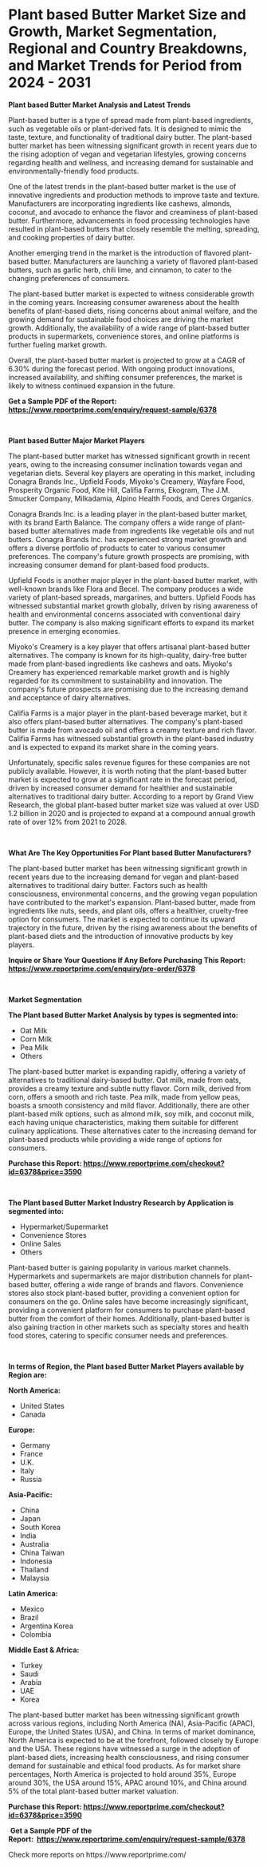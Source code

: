 <p><h1>Plant based Butter Market Size and Growth, Market Segmentation, Regional and Country Breakdowns, and Market Trends for Period from 2024 -  2031</h1></p><p><strong>Plant based Butter Market Analysis and Latest Trends</strong></p>
<p><p>Plant-based butter is a type of spread made from plant-based ingredients, such as vegetable oils or plant-derived fats. It is designed to mimic the taste, texture, and functionality of traditional dairy butter. The plant-based butter market has been witnessing significant growth in recent years due to the rising adoption of vegan and vegetarian lifestyles, growing concerns regarding health and wellness, and increasing demand for sustainable and environmentally-friendly food products.</p><p>One of the latest trends in the plant-based butter market is the use of innovative ingredients and production methods to improve taste and texture. Manufacturers are incorporating ingredients like cashews, almonds, coconut, and avocado to enhance the flavor and creaminess of plant-based butter. Furthermore, advancements in food processing technologies have resulted in plant-based butters that closely resemble the melting, spreading, and cooking properties of dairy butter.</p><p>Another emerging trend in the market is the introduction of flavored plant-based butter. Manufacturers are launching a variety of flavored plant-based butters, such as garlic herb, chili lime, and cinnamon, to cater to the changing preferences of consumers.</p><p>The plant-based butter market is expected to witness considerable growth in the coming years. Increasing consumer awareness about the health benefits of plant-based diets, rising concerns about animal welfare, and the growing demand for sustainable food choices are driving the market growth. Additionally, the availability of a wide range of plant-based butter products in supermarkets, convenience stores, and online platforms is further fueling market growth.</p><p>Overall, the plant-based butter market is projected to grow at a CAGR of 6.30% during the forecast period. With ongoing product innovations, increased availability, and shifting consumer preferences, the market is likely to witness continued expansion in the future.</p></p>
<p><strong>Get a Sample PDF of the Report:&nbsp; <a href="https://www.reportprime.com/enquiry/request-sample/6378">https://www.reportprime.com/enquiry/request-sample/6378</a></strong></p>
<p>&nbsp;</p>
<p><strong>Plant based Butter Major Market Players</strong></p>
<p><p>The plant-based butter market has witnessed significant growth in recent years, owing to the increasing consumer inclination towards vegan and vegetarian diets. Several key players are operating in this market, including Conagra Brands Inc., Upfield Foods, Miyoko's Creamery, Wayfare Food, Prosperity Organic Food, Kite Hill, Califia Farms, Ekogram, The J.M. Smucker Company, Milkadamia, Alpino Health Foods, and Ceres Organics.</p><p>Conagra Brands Inc. is a leading player in the plant-based butter market, with its brand Earth Balance. The company offers a wide range of plant-based butter alternatives made from ingredients like vegetable oils and nut butters. Conagra Brands Inc. has experienced strong market growth and offers a diverse portfolio of products to cater to various consumer preferences. The company's future growth prospects are promising, with increasing consumer demand for plant-based food products.</p><p>Upfield Foods is another major player in the plant-based butter market, with well-known brands like Flora and Becel. The company produces a wide variety of plant-based spreads, margarines, and butters. Upfield Foods has witnessed substantial market growth globally, driven by rising awareness of health and environmental concerns associated with conventional dairy butter. The company is also making significant efforts to expand its market presence in emerging economies.</p><p>Miyoko's Creamery is a key player that offers artisanal plant-based butter alternatives. The company is known for its high-quality, dairy-free butter made from plant-based ingredients like cashews and oats. Miyoko's Creamery has experienced remarkable market growth and is highly regarded for its commitment to sustainability and innovation. The company's future prospects are promising due to the increasing demand and acceptance of dairy alternatives.</p><p>Califia Farms is a major player in the plant-based beverage market, but it also offers plant-based butter alternatives. The company's plant-based butter is made from avocado oil and offers a creamy texture and rich flavor. Califia Farms has witnessed substantial growth in the plant-based industry and is expected to expand its market share in the coming years.</p><p>Unfortunately, specific sales revenue figures for these companies are not publicly available. However, it is worth noting that the plant-based butter market is expected to grow at a significant rate in the forecast period, driven by increased consumer demand for healthier and sustainable alternatives to traditional dairy butter. According to a report by Grand View Research, the global plant-based butter market size was valued at over USD 1.2 billion in 2020 and is projected to expand at a compound annual growth rate of over 12% from 2021 to 2028.</p></p>
<p>&nbsp;</p>
<p><strong>What Are The Key Opportunities For Plant based Butter Manufacturers?</strong></p>
<p><p>The plant-based butter market has been witnessing significant growth in recent years due to the increasing demand for vegan and plant-based alternatives to traditional dairy butter. Factors such as health consciousness, environmental concerns, and the growing vegan population have contributed to the market's expansion. Plant-based butter, made from ingredients like nuts, seeds, and plant oils, offers a healthier, cruelty-free option for consumers. The market is expected to continue its upward trajectory in the future, driven by the rising awareness about the benefits of plant-based diets and the introduction of innovative products by key players.</p></p>
<p><strong>Inquire or Share Your Questions If Any Before Purchasing This Report: <a href="https://www.reportprime.com/enquiry/pre-order/6378">https://www.reportprime.com/enquiry/pre-order/6378</a></strong></p>
<p>&nbsp;</p>
<p><strong>Market Segmentation</strong></p>
<p><strong>The Plant based Butter Market Analysis by types is segmented into:</strong></p>
<p><ul><li>Oat Milk</li><li>Corn Milk</li><li>Pea Milk</li><li>Others</li></ul></p>
<p><p>The plant-based butter market is expanding rapidly, offering a variety of alternatives to traditional dairy-based butter. Oat milk, made from oats, provides a creamy texture and subtle nutty flavor. Corn milk, derived from corn, offers a smooth and rich taste. Pea milk, made from yellow peas, boasts a smooth consistency and mild flavor. Additionally, there are other plant-based milk options, such as almond milk, soy milk, and coconut milk, each having unique characteristics, making them suitable for different culinary applications. These alternatives cater to the increasing demand for plant-based products while providing a wide range of options for consumers.</p></p>
<p><strong>Purchase this Report:&nbsp;<a href="https://www.reportprime.com/checkout?id=6378&price=3590">https://www.reportprime.com/checkout?id=6378&price=3590</a></strong></p>
<p>&nbsp;</p>
<p><strong>The Plant based Butter Market Industry Research by Application is segmented into:</strong></p>
<p><ul><li>Hypermarket/Supermarket</li><li>Convenience Stores</li><li>Online Sales</li><li>Others</li></ul></p>
<p><p>Plant-based butter is gaining popularity in various market channels. Hypermarkets and supermarkets are major distribution channels for plant-based butter, offering a wide range of brands and flavors. Convenience stores also stock plant-based butter, providing a convenient option for consumers on the go. Online sales have become increasingly significant, providing a convenient platform for consumers to purchase plant-based butter from the comfort of their homes. Additionally, plant-based butter is also gaining traction in other markets such as specialty stores and health food stores, catering to specific consumer needs and preferences.</p></p>
<p>&nbsp;</p>
<p><strong>In terms of Region, the Plant based Butter Market Players available by Region are:</strong></p>
<p>
    <p> <strong> North America: </strong>
        <ul>
            <li>United States</li>
            <li>Canada</li>
        </ul>
        </p> 
    <p> <strong> Europe: </strong>
        <ul>
            <li>Germany</li>
            <li>France</li>
            <li>U.K.</li>
            <li>Italy</li>
            <li>Russia</li>
        </ul>
        </p> 
    <p> <strong> Asia-Pacific: </strong>
        <ul>
            <li>China</li>
            <li>Japan</li>
            <li>South Korea</li>
            <li>India</li>
            <li>Australia</li>
            <li>China Taiwan</li>
            <li>Indonesia</li>
            <li>Thailand</li>
            <li>Malaysia</li>
        </ul>
        </p> 
    <p> <strong> Latin America: </strong>
        <ul>
            <li>Mexico</li>
            <li>Brazil</li>
            <li>Argentina Korea</li>
            <li>Colombia</li>
        </ul>
        </p> 
    <p> <strong> Middle East & Africa: </strong>
        <ul>
            <li>Turkey</li>
            <li>Saudi</li>
            <li>Arabia</li>
            <li>UAE</li>
            <li>Korea</li>
        </ul>
    </p>
    </p>
<p><p>The plant-based butter market has been witnessing significant growth across various regions, including North America (NA), Asia-Pacific (APAC), Europe, the United States (USA), and China. In terms of market dominance, North America is expected to be at the forefront, followed closely by Europe and the USA. These regions have witnessed a surge in the adoption of plant-based diets, increasing health consciousness, and rising consumer demand for sustainable and ethical food products. As for market share percentages, North America is projected to hold around 35%, Europe around 30%, the USA around 15%, APAC around 10%, and China around 5% of the total plant-based butter market valuation.</p></p>
<p><strong>Purchase this Report: <a href="https://www.reportprime.com/checkout?id=6378&price=3590">https://www.reportprime.com/checkout?id=6378&price=3590</a></strong></p>
<p>&nbsp;<strong>Get a Sample PDF of the Report:&nbsp;&nbsp;<a href="https://www.reportprime.com/enquiry/request-sample/6378">https://www.reportprime.com/enquiry/request-sample/6378</a></strong></p>
<p><strong></strong></p>
<p>Check more reports on https://www.reportprime.com/</p>